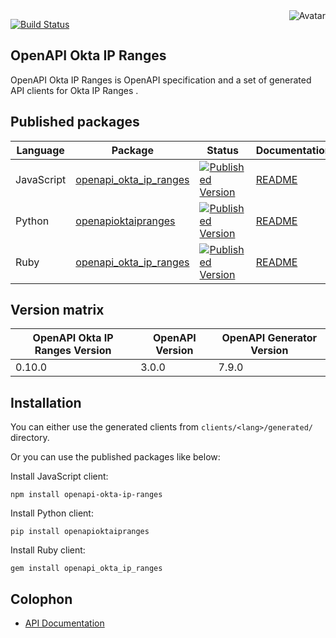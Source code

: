 <img align="right" src="https://raw.github.com/oapicf/openapi-okta-ip-ranges/main/avatar.jpg" alt="Avatar"/>

[![Build Status](https://github.com/oapicf/openapi-okta-ip-ranges/actions/workflows/ci-workflow.yaml/badge.svg)](https://github.com/oapicf/openapi-okta-ip-ranges/actions/workflows/ci-workflow.yaml)
<br/>

OpenAPI Okta IP Ranges
----------------------

OpenAPI Okta IP Ranges is OpenAPI specification and a set of generated API clients for Okta IP Ranges .

Published packages
------------------

| Language | Package | Status | Documentation |
|----------|---------|--------|---------------|
| JavaScript | [openapi_okta_ip_ranges]((https://www.npmjs.com/package/openapi_okta_ip_ranges)) | [![Published Version](https://img.shields.io/npm/v/openapi_okta_ip_ranges.svg)](https://www.npmjs.com/package/openapi_okta_ip_ranges) | [README](https://github.com/oapicf/openapi-okta-ip-ranges/blob/main/clients/javascript/generated/README.md) |
| Python | [openapioktaipranges]((https://pypi.python.org/pypi/openapioktaipranges)) | [![Published Version](https://img.shields.io/pypi/v/openapioktaipranges.svg)](https://pypi.python.org/pypi/openapioktaipranges) | [README](https://github.com/oapicf/openapi-okta-ip-ranges/blob/main/clients/python/generated/README.md) |
| Ruby | [openapi_okta_ip_ranges]((https://rubygems.org/gems/openapi_okta_ip_ranges)) | [![Published Version](https://img.shields.io/gem/v/openapi_okta_ip_ranges.svg)](https://rubygems.org/gems/openapi_okta_ip_ranges) | [README](https://github.com/oapicf/openapi-okta-ip-ranges/blob/main/clients/ruby/generated/README.md) |

Version matrix
--------------

| OpenAPI Okta IP Ranges Version | OpenAPI Version | OpenAPI Generator Version |
|--------------------------------|-----------------|---------------------------|
| 0.10.0 | 3.0.0 | 7.9.0 |

Installation
------------

You can either use the generated clients from `clients/<lang>/generated/` directory.

Or you can use the published packages like below:

Install JavaScript client:

    npm install openapi-okta-ip-ranges

Install Python client:

    pip install openapioktaipranges

Install Ruby client:

    gem install openapi_okta_ip_ranges

Colophon
--------

* [API Documentation](https://oapicf.github.io/openapi-okta-ip-ranges/api/latest/)
